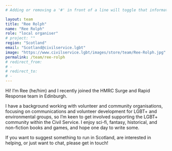 ```yaml
---
# Adding or removing a '#' in front of a line will toggle that information off and on from being processed. 

layout: team
title: "Ree Rolph"
name: "Ree Rolph"
role: "local organiser"
# project: ""
region: "Scotland"
email: "Scotland@civilservice.lgbt"
image: "https://www.civilservice.lgbt/images/store/team/Ree-Rolph.jpg"
permalink: /team/ree-rolph
# redirect_from: 
# - 
# redirect_to: 
# - 
---
```


Hi! I’m Ree (he/him) and I recently joined the HMRC Surge and Rapid Response team in Edinburgh. 

I have a background working with volunteer and community organisations, focusing on communications and volunteer development for LGBT+ and environmental groups, so I’m keen to get involved supporting the LGBT+ community within the Civil Service. I enjoy sci-fi, fantasy, historical, and non-fiction books and games, and hope one day to write some. 

If you want to suggest something to run in Scotland, are interested in helping, or just want to chat, please get in touch! 
